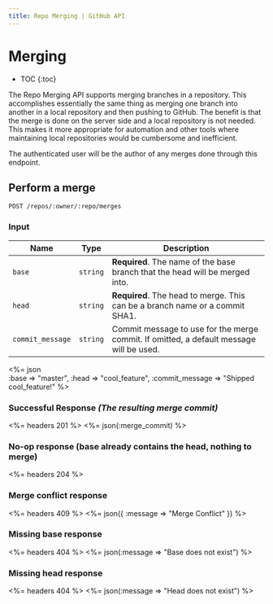 ```yaml
---
title: Repo Merging | GitHub API
---
```


# Merging

* TOC
{:toc}

The Repo Merging API supports merging branches in a repository. This accomplishes
essentially the same thing as merging one branch into another in a local repository
and then pushing to GitHub. The benefit is that the merge is done on the server side
and a local repository is not needed. This makes it more appropriate for automation
and other tools where maintaining local repositories would be cumbersome and inefficient.

The authenticated user will be the author of any merges done through this endpoint.

## Perform a merge

    POST /repos/:owner/:repo/merges

### Input

Name | Type | Description 
-----|------|--------------
`base`|`string` | **Required**. The name of the base branch that the head will be merged into.
`head`|`string` | **Required**. The head to merge. This can be a branch name or a commit SHA1.
`commit_message`|`string` | Commit message to use for the merge commit. If omitted, a default message will be used.


<%= json \
  :base           => "master",
  :head           => "cool_feature",
  :commit_message => "Shipped cool_feature!"
%>

### Successful Response *(The resulting merge commit)*

<%= headers 201 %>
<%= json(:merge_commit) %>

### No-op response (base already contains the head, nothing to merge)

<%= headers 204 %>

### Merge conflict response

<%= headers 409 %>
<%= json({ :message => "Merge Conflict" }) %>

### Missing base response

<%= headers 404 %>
<%= json(:message => "Base does not exist") %>

### Missing head response

<%= headers 404 %>
<%= json(:message => "Head does not exist") %>
